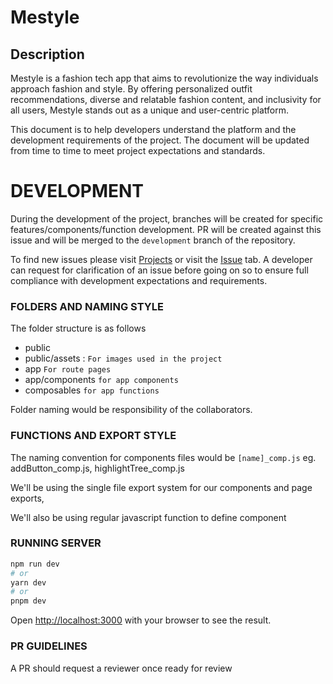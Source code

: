 

# Mestyle
## Description
Mestyle is a fashion tech app that aims to revolutionize the way individuals approach fashion and style. By offering personalized outfit recommendations, diverse and relatable fashion content, and inclusivity for all users, Mestyle stands out as a unique and user-centric platform.

This document is to help developers understand the platform and the development requirements of the project.
The document will be updated from time to time to meet project expectations and standards.

# DEVELOPMENT
During the development of the project, branches will be created for specific features/components/function development.
PR will be created against this issue and will be merged to the `development` branch of the repository.

To find new issues please visit [Projects](https://github.com/world-wide-techies/annon_chat/projects?query=is%3Aopen) or visit the [Issue](https://github.com/world-wide-techies/annon_chat/issues)  tab.
A developer can request for clarification of an issue before going on so to ensure full compliance with development expectations and requirements.

### FOLDERS AND NAMING STYLE

The folder structure is as follows

- public
- public/assets : `For images used in the project`
- app `For route pages`
- app/components `for app components`
- composables `for app functions`

Folder naming would be responsibility of the collaborators.

### FUNCTIONS AND EXPORT STYLE

The naming convention for components files would be
`[name]_comp.js` eg. addButton_comp.js, highlightTree_comp.js

We'll be using the single file export system for our components and page exports,

We'll also be using regular javascript function to define component

### RUNNING SERVER

```bash
npm run dev
# or
yarn dev
# or
pnpm dev
```

Open [http://localhost:3000](http://localhost:3000) with your browser to see the result.

### PR GUIDELINES
A PR should request a reviewer once ready for review


